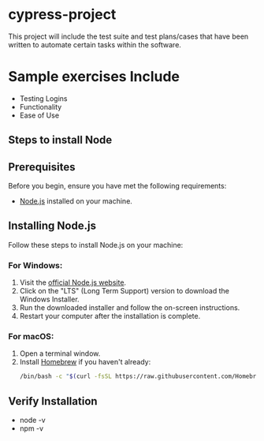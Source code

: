 # cypress-project

This project will include the test suite and test plans/cases that have been written to automate certain tasks within the software. 

# Sample exercises Include

- Testing Logins
- Functionality
- Ease of Use

## Steps to install Node

## Prerequisites

Before you begin, ensure you have met the following requirements:

- [Node.js](https://nodejs.org/) installed on your machine.

## Installing Node.js

Follow these steps to install Node.js on your machine:

### For Windows:

1. Visit the [official Node.js website](https://nodejs.org/).
2. Click on the "LTS" (Long Term Support) version to download the Windows Installer.
3. Run the downloaded installer and follow the on-screen instructions.
4. Restart your computer after the installation is complete.

### For macOS:

1. Open a terminal window.
2. Install [Homebrew](https://brew.sh/) if you haven't already:
   ```sh
   /bin/bash -c "$(curl -fsSL https://raw.githubusercontent.com/Homebrew/install/HEAD/install.sh)"

## Verify Installation
- node -v
- npm -v

  

